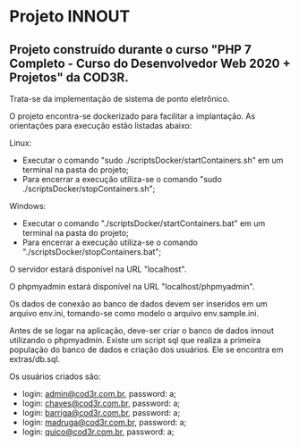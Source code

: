 # Projeto INNOUT
## Projeto construído durante o curso "PHP 7 Completo - Curso do Desenvolvedor Web 2020 + Projetos" da COD3R.

Trata-se da implementação de sistema de ponto eletrônico.

O projeto encontra-se dockerizado para facilitar a implantação. As orientações para execução estão listadas abaixo:

Linux:
* Executar o comando "sudo ./scriptsDocker/startContainers.sh" em um terminal na pasta do projeto;
* Para encerrar a execução utiliza-se o comando "sudo ./scriptsDocker/stopContainers.sh";

Windows:
* Executar o comando "./scriptsDocker/startContainers.bat" em um terminal na pasta do projeto;
* Para encerrar a execução utiliza-se o comando "./scriptsDocker/stopContainers.bat";

O servidor estará disponível na URL "localhost".

O phpmyadmin estará disponível na URL "localhost/phpmyadmin".

Os dados de conexão ao banco de dados devem ser inseridos em um arquivo env.ini, tomando-se como modelo o arquivo env.sample.ini.

Antes de se logar na aplicação, deve-ser criar o banco de dados innout utilizando o phpmyadmin. Existe um script sql que realiza a primeira população do banco de dados e criação dos usuários. Ele se encontra em extras/db.sql.

Os usuários criados são:
- 	login: admin@cod3r.com.br, password: a;
- 	login: chaves@cod3r.com.br, password: a;
- 	login: barriga@cod3r.com.br, password: a;
- 	login: madruga@cod3r.com.br, password: a;
- 	login: quico@cod3r.com.br, password: a;
